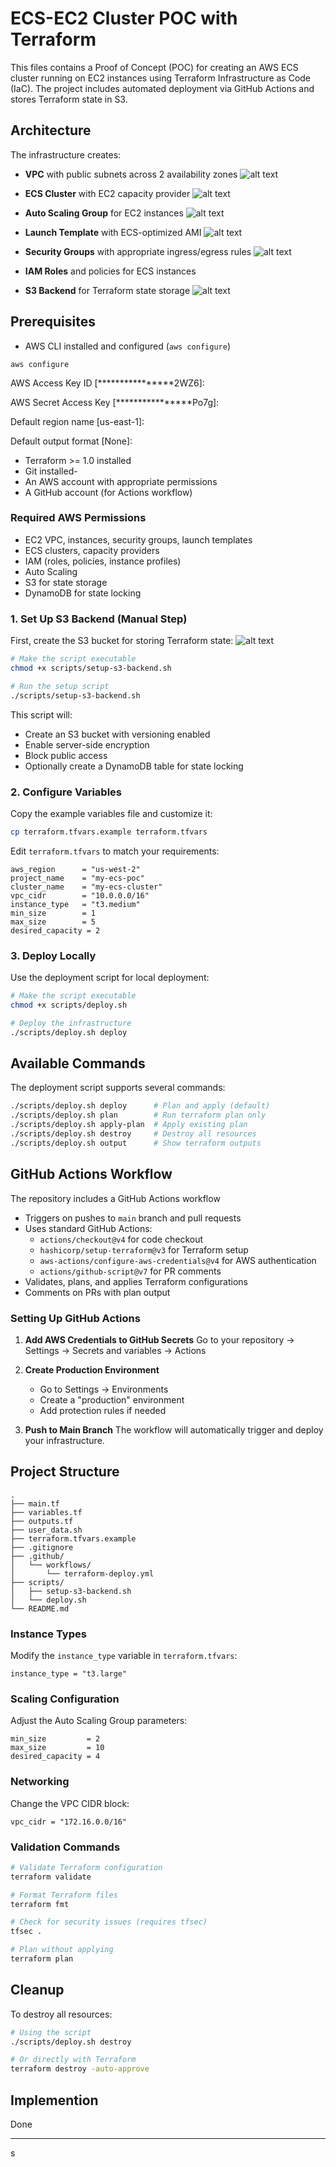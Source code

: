 # ECS-EC2 Cluster POC with Terraform

This files contains a Proof of Concept (POC) for creating an AWS ECS cluster running on EC2 instances using Terraform Infrastructure as Code (IaC). The project includes automated deployment via GitHub Actions and stores Terraform state in S3.

## Architecture

The infrastructure creates:

- **VPC** with public subnets across 2 availability zones
![alt text](<vpc (2)-3.png>)

- **ECS Cluster** with EC2 capacity provider
![alt text](ecs-cluster-1.png)

- **Auto Scaling Group** for EC2 instances
![alt text](autoscalling.png)

- **Launch Template** with ECS-optimized AMI
![alt text](template-1.png)


- **Security Groups** with appropriate ingress/egress rules
![alt text](<sg (2)-1.png>)

- **IAM Roles** and policies for ECS instances

- **S3 Backend** for Terraform state storage
![alt text](tf.statefile-1.png)


## Prerequisites

- AWS CLI installed and configured (`aws configure`)

```
aws configure
```

AWS Access Key ID [****************2WZ6]: 

AWS Secret Access Key [****************Po7g]: 

Default region name [us-east-1]: 

Default output format [None]: 


- Terraform >= 1.0 installed
- Git installed-
- An AWS account with appropriate permissions
- A GitHub account (for Actions workflow)

### Required AWS Permissions

- EC2 VPC, instances, security groups, launch templates
- ECS clusters, capacity providers
- IAM (roles, policies, instance profiles)
- Auto Scaling
- S3 for state storage
- DynamoDB for state locking


### 1. Set Up S3 Backend (Manual Step)

First, create the S3 bucket for storing Terraform state:
![alt text](tf.statefile.png)

```bash
# Make the script executable
chmod +x scripts/setup-s3-backend.sh

# Run the setup script
./scripts/setup-s3-backend.sh
```

This script will:
- Create an S3 bucket with versioning enabled
- Enable server-side encryption
- Block public access
- Optionally create a DynamoDB table for state locking

### 2. Configure Variables

Copy the example variables file and customize it:

```bash
cp terraform.tfvars.example terraform.tfvars
```

Edit `terraform.tfvars` to match your requirements:

```hcl
aws_region      = "us-west-2"
project_name    = "my-ecs-poc"
cluster_name    = "my-ecs-cluster"
vpc_cidr        = "10.0.0.0/16"
instance_type   = "t3.medium"
min_size        = 1
max_size        = 5
desired_capacity = 2
```

### 3. Deploy Locally

Use the deployment script for local deployment:

```bash
# Make the script executable
chmod +x scripts/deploy.sh

# Deploy the infrastructure
./scripts/deploy.sh deploy
```

## Available Commands

The deployment script supports several commands:

```bash
./scripts/deploy.sh deploy      # Plan and apply (default)
./scripts/deploy.sh plan        # Run terraform plan only
./scripts/deploy.sh apply-plan  # Apply existing plan
./scripts/deploy.sh destroy     # Destroy all resources
./scripts/deploy.sh output      # Show terraform outputs
```

## GitHub Actions Workflow

The repository includes a GitHub Actions workflow 

- Triggers on pushes to `main` branch and pull requests
- Uses standard GitHub Actions:
  - `actions/checkout@v4` for code checkout
  - `hashicorp/setup-terraform@v3` for Terraform setup
  - `aws-actions/configure-aws-credentials@v4` for AWS authentication
  - `actions/github-script@v7` for PR comments
- Validates, plans, and applies Terraform configurations
- Comments on PRs with plan output

### Setting Up GitHub Actions

1. **Add AWS Credentials to GitHub Secrets**
   Go to your repository → Settings → Secrets and variables → Actions

2. **Create Production Environment**
   - Go to Settings → Environments
   - Create a "production" environment
   - Add protection rules if needed

3. **Push to Main Branch**
   The workflow will automatically trigger and deploy your infrastructure.

## Project Structure

```
.
├── main.tf                       
├── variables.tf                 
├── outputs.tf                   
├── user_data.sh                  
├── terraform.tfvars.example       
├── .gitignore                     
├── .github/
│   └── workflows/
│       └── terraform-deploy.yml   
├── scripts/
│   ├── setup-s3-backend.sh      
│   └── deploy.sh                 
└── README.md                    
```

### Instance Types

Modify the `instance_type` variable in `terraform.tfvars`:

```hcl
instance_type = "t3.large" 
```

### Scaling Configuration

Adjust the Auto Scaling Group parameters:

```hcl
min_size         = 2
max_size         = 10
desired_capacity = 4
```

### Networking

Change the VPC CIDR block:

```hcl
vpc_cidr = "172.16.0.0/16"
```

### Validation Commands

```bash
# Validate Terraform configuration
terraform validate

# Format Terraform files
terraform fmt

# Check for security issues (requires tfsec)
tfsec .

# Plan without applying
terraform plan
```

## Cleanup

To destroy all resources:

```bash
# Using the script
./scripts/deploy.sh destroy

# Or directly with Terraform
terraform destroy -auto-approve
```

## Implemention
Done 

---
s
